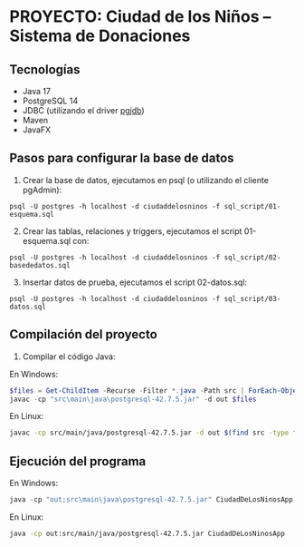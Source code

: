 
# PROYECTO: Ciudad de los Niños – Sistema de Donaciones

## Tecnologías
- Java 17 
- PostgreSQL 14
- JDBC (utilizando el driver [pgjdb](https://github.com/pgjdbc/pgjdbc))
- Maven
- JavaFX


## Pasos para configurar la base de datos

1. Crear la base de datos, ejecutamos en psql (o utilizando el cliente pgAdmin):
```psql
psql -U postgres -h localhost -d ciudaddelosninos -f sql_script/01-esquema.sql
```
2. Crear las tablas, relaciones y triggers, ejecutamos el script 01-esquema.sql con:
```psql
psql -U postgres -h localhost -d ciudaddelosninos -f sql_script/02-basededatos.sql
```
3. Insertar datos de prueba, ejecutamos el script 02-datos.sql:
```psql
psql -U postgres -h localhost -d ciudaddelosninos -f sql_script/03-datos.sql
```
## Compilación del proyecto

1. Compilar el código Java:

En Windows:
```powershell
$files = Get-ChildItem -Recurse -Filter *.java -Path src | ForEach-Object { $_.FullName }
javac -cp "src\main\java\postgresql-42.7.5.jar" -d out $files
```
En Linux:
```bash
javac -cp src/main/java/postgresql-42.7.5.jar -d out $(find src -type f -name "*.java")
```

## Ejecución del programa

En Windows:
```powershell
java -cp "out;src\main\java\postgresql-42.7.5.jar" CiudadDeLosNinosApp	
```
En Linux:
```bash
java -cp out:src/main/java/postgresql-42.7.5.jar CiudadDeLosNinosApp
```
